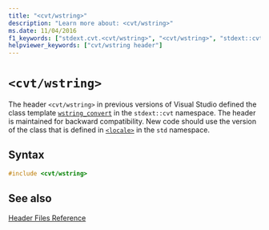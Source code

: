 ```yaml
---
title: "<cvt/wstring>"
description: "Learn more about: <cvt/wstring>"
ms.date: 11/04/2016
f1_keywords: ["stdext.cvt.<cvt/wstring>", "<cvt/wstring>", "stdext::cvt::<cvt/wstring>"]
helpviewer_keywords: ["cvt/wstring header"]
---
```

# `<cvt/wstring>`

The header `<cvt/wstring>` in previous versions of Visual Studio defined the class template [`wstring_convert`](wstring-convert-class.md) in the `stdext::cvt` namespace. The header is maintained for backward compatibility. New code should use the version of the class that is defined in [`<locale>`](locale.md) in the `std` namespace.

## Syntax

```cpp
#include <cvt/wstring>
```

## See also

[Header Files Reference](../standard-library/cpp-standard-library-header-files.md)
